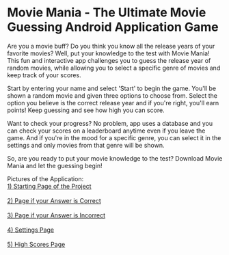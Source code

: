 # Movie Mania - The Ultimate Movie Guessing Android Application Game

Are you a movie buff? Do you think you know all the release years of your favorite movies? Well, put your knowledge to the test with Movie Mania! This fun and interactive app challenges you to guess the release year of random movies, while allowing you to select a specific genre of movies and keep track of your scores.

Start by entering your name and select 'Start' to begin the game. You'll be shown a random movie and given three options to choose from. Select the option you believe is the correct release year and if you're right, you'll earn points! Keep guessing and see how high you can score.

Want to check your progress? No problem, app uses a database and you can check your scores on a leaderboard anytime even if you leave the game. And if you're in the mood for a specific genre, you can select it in the settings and only movies from that genre will be shown.

So, are you ready to put your movie knowledge to the test? Download Movie Mania and let the guessing begin!

Pictures of the Application: 
<br> [1) Starting Page of the Project](https://github.com/D-Kumar19/Movie-Mania/blob/master/Pictures/Starting%20Page.PNG) </br>
<br> [2) Page if your Answer is Correct](https://github.com/D-Kumar19/Movie-Mania/blob/master/Pictures/Game%20Page%201.png) </br>
<br> [3) Page if your Answer is Incorrect](https://github.com/D-Kumar19/Movie-Mania/blob/master/Pictures/Game%20Page%202.png) </br>
<br> [4) Settings Page](https://github.com/D-Kumar19/Movie-Mania/blob/master/Pictures/Settings%20Page.png) </br>
<br> [5) High Scores Page](https://github.com/D-Kumar19/Movie-Mania/blob/master/Pictures/High%20Scores%20Page.png) </br>
